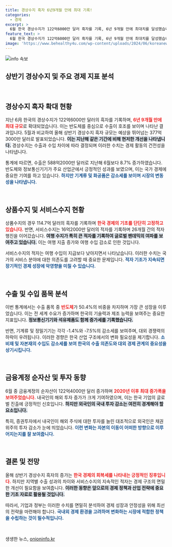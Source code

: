 ```yaml
---
title: 경상수지 흑자 6년9개월 만에 최대 기록!
categories:
  - 경제
excerpt: >
  6월 한국 경상수지가 122억6000만 달러 흑자를 기록, 6년 9개월 만에 최대치를 달성했습니다. 반도체 중심의 수출 호조와 수입 감소가 이끌었지만, 26개월째 서비스수지는 적자 상태입니다.
feature_text: >
  6월 한국 경상수지가 122억6000만 달러 흑자를 기록, 6년 9개월 만에 최대치를 달성했습니다. 반도체 중심의 수출 호조와 수입 감소가 이끌었지만, 26개월째 서비스수지는 적자 상태입니다.
image: 'https://www.behealthy4u.com/wp-content/uploads/2024/06/koreanews.jpg'
---
```


<p><img src="https://www.behealthy4u.com/wp-content/uploads/2024/06/koreanews.jpg" alt="info 속보" /></p>

<h2 data-ke-size="size26">상반기 경상수지 및 주요 경제 지표 분석</h2>

<p data-ke-size="size16">&nbsp;</p>

<h2 data-ke-size="size26">경상수지 흑자 확대 현황</h2>

<p data-ke-size="size16">지난 6月 한국의 경상수지가 122억6000만 달러의 흑자를 기록하며, <b><span style="color: #ee2323;">6년 9개월 만에 최대 규모</span></b>로 확대되었습니다. 이는 반도체를 중심으로 수출이 호조를 보이며 나타난 결과입니다. 5월과 비교하여 올해 상반기 경상수지 흑자 규모는 예상을 뛰어넘는 377억3000만 달러로 발표되었습니다. <b><span style="background-color: #21538527;">이는 지난해 같은 기간에 비해 현저한 개선을 나타냅니다.</span></b> 경상수지는 수출과 수입 차이에 따라 결정되며 이러한 수치는 경제 활동의 건전성을 나타냅니다.</p>

<p data-ke-size="size16">통계에 따르면, 수출은 588억2000만 달러로 지난해 6월보다 8.7% 증가하였습니다. 반도체와 정보통신기기가 주요 산업군에서 긍정적인 성과를 보였으며, 이는 국가 경제에 중요한 기여를 하고 있습니다. <b><span style="color: #1a5490;">하지만 기계류 및 화공품은 감소세를 보이며 시장의 변동성을 나타냅니다.</span></b></p>

<p data-ke-size="size16">&nbsp;</p>

<h2 data-ke-size="size26">상품수지 및 서비스수지 현황</h2>

<p data-ke-size="size16">상품수지의 경우 114.7억 달러의 흑자를 기록하며 <b><span style="color: #ee2323;">한국 경제의 기초를 단단히 고정하고 있습니다.</span></b> 반면, 서비스수지는 16억2000만 달러의 적자를 기록하며 26개월 간의 적자 행진을 이어갔습니다. <b><span style="background-color: #21538527;">여행 수지가 특히 큰 적자를 기록하여 글로벌 팬데믹의 여파를 보여주고 있습니다.</span></b> 이는 여행 지출 증가와 여행 수입 감소로 인한 것입니다.</p>

<p data-ke-size="size16">서비스수지의 적자는 여행 수입이 지급보다 낮아지면서 나타났습니다. 이러한 수치는 국가의 서비스 분야에 대한 의존도를 고려할 때 중요한 문제입니다. <b><span style="color: #1a5490;">적자 기조가 지속되면 장기적인 경제 성장에 악영향을 미칠 수 있습니다.</span></b></p>

<p data-ke-size="size16">&nbsp;</p>

<h2 data-ke-size="size26">수출 및 수입 품목 분석</h2>

<p data-ke-size="size16">이번 통계에서는 수출 품목 중 <b><span style="color: #ee2323;">반도체</span></b>가 50.4%의 비중을 차지하며 가장 큰 성장을 이루었습니다. 이는 전 세계 수요가 증가하며 한국의 기술력과 제조 능력을 보여주는 중요한 지표입니다. <b><span style="background-color: #21538527;">정보통신기기와 석유제품도 함께 증가세를 기록했습니다.</span></b></p>

<p data-ke-size="size16">반면, 기계류 및 정밀기기는 각각 -1.4%와 -7.5%의 감소세를 보여주며, 대외 경쟁력의 하락이 우려됩니다. 이러한 경향은 한국 산업 구조에서의 변화 필요성을 제기합니다. <b><span style="color: #1a5490;">소비재 및 자본재의 수입도 감소세를 보여 한국의 수출 의존도와 대외 경제 관계의 중요성을 상기시킵니다.</span></b></p>

<p data-ke-size="size16">&nbsp;</p>

<h2 data-ke-size="size26">금융계정 순자산 및 투자 동향</h2>

<p data-ke-size="size16">6월 중 금융계정의 순자산이 122억4000만 달러 증가하며 <b><span style="color: #ee2323;">2020년 이후 최대 증가폭을 보여주었습니다.</span></b> 내국인의 해외 투자 증가가 크게 기여하였으며, 이는 한국 기업의 글로벌 진출에 긍정적인 신호입니다. <b><span style="background-color: #21538527;">하지만 외국인의 국내 투자 감소는 여전히 경계해야 할 요소입니다.</span></b></p>

<p data-ke-size="size16">특히, 증권투자에서 내국인이 해외 주식에 대한 투자를 늘린 대조적으로 외국인은 채권 위주의 투자 감소가 눈에 띄었습니다. <b><span style="color: #1a5490;">이런 변화는 자본의 이동이 어떠한 방향으로 이루어지는지를 잘 보여줍니다.</span></b></p>

<p data-ke-size="size16">&nbsp;</p>

<h2 data-ke-size="size26">결론 및 전망</h2>

<p data-ke-size="size16">올해 상반기 경상수지 흑자의 증가는 <b><span style="color: #ee2323;">한국 경제의 회복세를 나타내는 긍정적인 징후입니다.</span></b> 하지만 지역별 수출 성과의 차이와 서비스수지의 지속적인 적자는 경제 구조의 면밀한 개선이 필요함을 보여줍니다. <b><span style="background-color: #21538527;">이러한 동향은 앞으로의 경제 정책과 산업 전략에 중요한 기초 자료로 활용될 것입니다.</span></b> </p>

<p data-ke-size="size16">따라서, 기업과 정부는 이러한 수치를 면밀히 분석하여 경제 성장과 안정성을 위해 최선의 전략을 마련해야 합니다. <b><span style="color: #1a5490;">국내외 경제 환경을 고려하며 변화하는 시장에 적합한 정책을 수립하는 것이 필수적입니다.</span></b></p>

<p data-ke-size="size16">&nbsp;</p>
생생한 뉴스, <a href="https://onioninfo.kr" rel="dofollow">onioninfo.kr</a>


